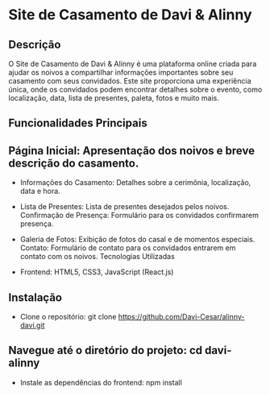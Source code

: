 # Site de Casamento de Davi & Alinny
## Descrição
O Site de Casamento de Davi & Alinny é uma plataforma online criada para ajudar os noivos a compartilhar informações importantes sobre seu casamento com seus convidados. Este site proporciona uma experiência única, onde os convidados podem encontrar detalhes sobre o evento, como localização, data, lista de presentes, paleta, fotos e muito mais.

## Funcionalidades Principais

## Página Inicial: Apresentação dos noivos e breve descrição do casamento.

* Informações do Casamento: Detalhes sobre a cerimônia, localização, data e hora.

* Lista de Presentes: Lista de presentes desejados pelos noivos.
Confirmação de Presença: Formulário para os convidados confirmarem presença.

* Galeria de Fotos: Exibição de fotos do casal e de momentos especiais.
Contato: Formulário de contato para os convidados entrarem em contato com os noivos.
Tecnologias Utilizadas

* Frontend: HTML5, CSS3, JavaScript (React.js)

## Instalação
* Clone o repositório: git clone https://github.com/Davi-Cesar/alinny-davi.git

## Navegue até o diretório do projeto: cd davi-alinny
* Instale as dependências do frontend: npm install





